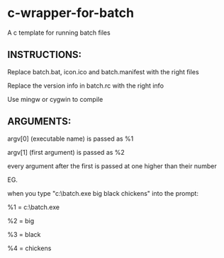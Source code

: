 # c-wrapper-for-batch
A c template for running batch files

## INSTRUCTIONS: 

Replace batch.bat, icon.ico and batch.manifest with the right files

Replace the version info in batch.rc with the right info

Use mingw or cygwin to compile


## ARGUMENTS:

argv[0] (executable name) is passed as %1

argv[1] (first argument) is passed as %2

every argument after the first is passed at one higher than their number


EG.

when you type "c:\batch.exe big black chickens" into the prompt:

%1 = c:\batch.exe

%2 = big

%3 = black

%4 = chickens

